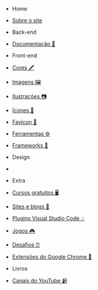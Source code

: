 <!------------------------------------------------------------------------------
  #SIDEBAR
------------------------------------------------------------------------------->

<!-- Sidebar do site-->


- Home

- [Sobre o site](/)

- Back-end
- [Documentação 📘](_documentacao.md)

- Front-end
- [Cores 🖍️ ](_cores.md)
- [Imagens 🖼️ ](_imagens.md)
- [Ilustrações 📷](_ilustracoes.md)
- [Ícones 🔗](_icones.md)
- [Favicon 🧩](_favicon.md)
- [Ferramentas ⚙️](_ferramentas.md)
- [Frameworks 📁](_framework.md)

- Design
-

- Extra
- [Cursos gratuitos 🖥️](_cursos.md)
- [Sites e blogs 📝](_sites.md)
- [Plugins Visual Studio Code 💡](_plugins.md)
- [Jogos 🎮](_jogos.md)
- [Desafios ⏰](_desafios.md)
- [Extensões do Google Chrome 📌](_extensoes.md)
- Livros
- [Canais do YouTube 📹](_canais.md)
